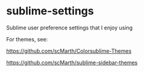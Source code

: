 # sublime-settings

Sublime user preference settings that I enjoy using

For themes, see:

https://github.com/scMarth/Colorsublime-Themes

https://github.com/scMarth/sublime-sidebar-themes
